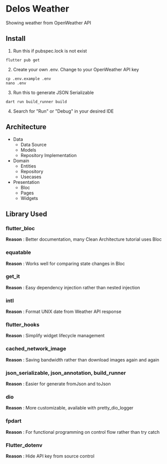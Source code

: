 # Delos Weather

Showing weather from OpenWeather API

## Install
1. Run this if pubspec.lock is not exist
```
flutter pub get
```
2. Create your own .env. Change to your OpenWeather API key
```
cp .env.example .env
nano .env
```
3. Run this to generate JSON Serializable
```
dart run build_runner build
```
4. Search for "Run" or "Debug" in your desired IDE 

## Architecture
- Data
    - Data Source
    - Models
    - Repository Implementation
- Domain
    - Entities
    - Repository
    - Usecases
- Presentation
    - Bloc
    - Pages
    - Widgets

## Library Used
### flutter_bloc
**Reason** : Better documentation, many Clean Architecture tutorial uses Bloc

### equatable
**Reason** : Works well for comparing state changes in Bloc

### get_it
**Reason** : Easy dependency injection rather than nested injection

### intl
**Reason** : Format UNIX date from Weather API response

### flutter_hooks
**Reason** : Simplify widget lifecycle management

### cached_network_image
**Reason** : Saving bandwidth rather than download images again and again

### json_serializable, json_annotation, build_runner
**Reason** : Easier for generate fromJson and toJson

### dio
**Reason** : More customizable, available with pretty_dio_logger

### fpdart
**Reason** : For functional programming on control flow rather than try catch

### Flutter_dotenv
**Reason** : Hide API key from source control
